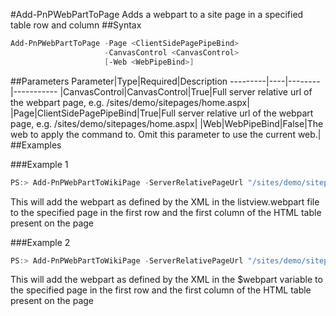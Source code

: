 #Add-PnPWebPartToPage
Adds a webpart to a site page in a specified table row and column
##Syntax
```powershell
Add-PnPWebPartToPage -Page <ClientSidePagePipeBind>
                     -CanvasControl <CanvasControl>
                     [-Web <WebPipeBind>]
```


##Parameters
Parameter|Type|Required|Description
---------|----|--------|-----------
|CanvasControl|CanvasControl|True|Full server relative url of the webpart page, e.g. /sites/demo/sitepages/home.aspx|
|Page|ClientSidePagePipeBind|True|Full server relative url of the webpart page, e.g. /sites/demo/sitepages/home.aspx|
|Web|WebPipeBind|False|The web to apply the command to. Omit this parameter to use the current web.|
##Examples

###Example 1
```powershell
PS:> Add-PnPWebPartToWikiPage -ServerRelativePageUrl "/sites/demo/sitepages/home.aspx" -Path "c:\myfiles\listview.webpart" -Row 1 -Column 1
```
This will add the webpart as defined by the XML in the listview.webpart file to the specified page in the first row and the first column of the HTML table present on the page

###Example 2
```powershell
PS:> Add-PnPWebPartToWikiPage -ServerRelativePageUrl "/sites/demo/sitepages/home.aspx" -XML $webpart -Row 1 -Column 1
```
This will add the webpart as defined by the XML in the $webpart variable to the specified page in the first row and the first column of the HTML table present on the page
